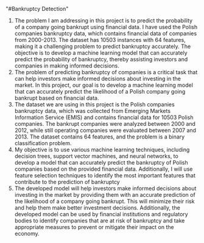 "#Bankruptcy Detection"
1) The problem I am addressing in this project is to predict the probability of a company going bankrupt using financial data. I have used the Polish companies bankruptcy data, which contains financial data of companies from 2000-2013. The dataset has 10503 instances with 64 features, making it a challenging problem to predict bankruptcy accurately. The objective is to develop a machine learning model that can accurately predict the probability of bankruptcy, thereby assisting investors and companies in making informed decisions.
2) The problem of predicting bankruptcy of companies is a critical task that can help investors make informed decisions about investing in the market. In this project, our goal is to develop a machine learning model that can accurately predict the likelihood of a Polish company going bankrupt based on financial data.
3) The dataset we are using in this project is the Polish companies bankruptcy data, which was collected from Emerging Markets Information Service (EMIS) and contains financial data for 10503 Polish companies. The bankrupt companies were analyzed between 2000 and 2012, while still operating companies were evaluated between 2007 and 2013. The dataset contains 64 features, and the problem is a binary classification problem.
4) My objective is to use various machine learning techniques, including decision trees, support vector machines, and neural networks, to develop a model that can accurately predict the bankruptcy of Polish companies based on the provided financial data. Additionally, I will use feature selection techniques to identify the most important features that contribute to the prediction of bankruptcy
5) The developed model will help investors make informed decisions about investing in the market by providing them with an accurate prediction of the likelihood of a company going bankrupt. This will minimize their risk and help them make better investment decisions. Additionally, the developed model can be used by financial institutions and regulatory bodies to identify companies that are at risk of bankruptcy and take appropriate measures to prevent or mitigate their impact on the economy.
